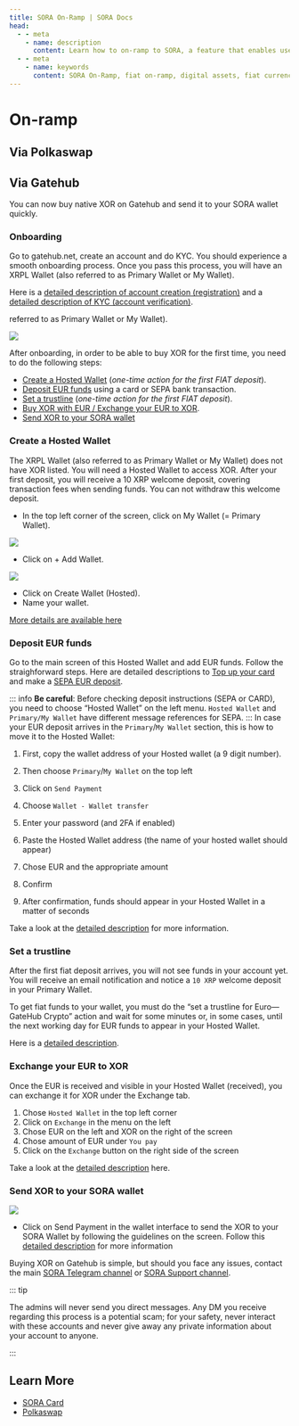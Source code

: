 ```yaml
---
title: SORA On-Ramp | SORA Docs
head:
  - - meta
    - name: description
      content: Learn how to on-ramp to SORA, a feature that enables users to easily convert fiat currencies into digital assets within the SORA ecosystem. Discover the supported fiat on-ramp options, the conversion process, and the benefits of using the SORA On-Ramp for seamless entry into the world of digital assets.
  - - meta
    - name: keywords
      content: SORA On-Ramp, fiat on-ramp, digital assets, fiat currency conversion, conversion process, seamless entry
---
```


# On-ramp

## Via Polkaswap

<!-- @include: /snippets/on-ramp-polkaswap.md -->

## Via Gatehub

You can now buy native XOR on Gatehub and send it to your SORA wallet quickly.

### Onboarding

Go to gatehub.net, create an account and do KYC. You should experience a smooth onboarding process. Once you pass this process, you will have an XRPL Wallet (also referred to as Primary Wallet or My Wallet).

Here is a [detailed description of account creation
(registration)](https://support.gatehub.net/hc/en-us/articles/360021318533-Register-a-GateHub-Account)
and a [detailed description of KYC (account verification)](https://support.gatehub.net/hc/en-us/articles/4580394613906-Video-verification-process-for-an-individual-account).

referred to as Primary Wallet or My Wallet).

![](/.gitbook/assets/on-ramp-wallet-overview.png)

After onboarding, in order to be able to buy XOR for the first time, you need to do the following steps:

- [Create a Hosted Wallet](#create-a-hosted-wallet) (_one-time action for the first FIAT deposit_).
- [Deposit EUR funds](#deposit-eur-funds) using a card or SEPA bank transaction.
- [Set a trustline](#set-a-trustline) (_one-time action for the first FIAT deposit_).
- [Buy XOR with EUR / Exchange your EUR to XOR](#exchange-your-eur-to-xor).
- [Send XOR to your SORA wallet](#send-xor-to-your-sora-wallet)

### Create a Hosted Wallet

The XRPL Wallet (also referred to as Primary Wallet or My Wallet) does not have XOR listed. You will need a Hosted Wallet to access XOR. After your first deposit, you will receive a 10 XRP welcome deposit, covering transaction fees when sending funds. You can not withdraw this welcome deposit.

- In the top left corner of the screen, click on My Wallet (= Primary Wallet).

![](/.gitbook/assets/on-ramp-my-wallet-head.png)

- Click on + Add Wallet.

![](/.gitbook/assets/on-ramp-add-wallet.png)

- Click on Create Wallet (Hosted).
- Name your wallet.

[More details are available
here](https://support.gatehub.net/hc/en-us/articles/360021171254-Create-and-delete-a-wallet)

### Deposit EUR funds

Go to the main screen of this Hosted Wallet and add EUR funds. Follow the straighforward steps.
Here are detailed descriptions to [Top up your
card](https://support.gatehub.net/hc/en-us/articles/13805209603474-Card-top-up-EUR)
and make a [SEPA EUR deposit](https://support.gatehub.net/hc/en-us/articles/13801036058258-EUR-deposit-SEPA).

::: info
**Be careful**: Before checking deposit instructions (SEPA or CARD), you
need to choose “Hosted Wallet” on the left menu. `Hosted Wallet` and
`Primary/My Wallet` have different message references for SEPA.
:::
In case your EUR deposit arrives in the `Primary`/`My Wallet` section,
this is how to move it to the Hosted Wallet:

1.  First, copy the wallet address of your Hosted wallet (a 9 digit
    number).

2.  Then choose `Primary`/`My Wallet` on the top left

3.  Click on `Send Payment`

4.  Choose `Wallet - Wallet transfer`

5.  Enter your password (and 2FA if enabled)

6.  Paste the Hosted Wallet address (the name of your hosted wallet
    should appear)

7.  Chose EUR and the appropriate amount

8.  Confirm

9.  After confirmation, funds should appear in your Hosted Wallet in a matter of seconds

Take a look at the [detailed
description](https://support.gatehub.net/hc/en-us/articles/360021425613-Send-cryptocurrencies-from-your-wallet)
for more information.

### Set a trustline

After the first fiat deposit arrives, you will not see funds in your
account yet. You will receive an email notification and notice a `10
XRP` welcome deposit in your Primary Wallet.

To get fiat funds to your wallet, you must do the “set a trustline for
Euro—GateHub Crypto” action and wait for some minutes or, in some
cases, until the next working day for EUR funds to appear in your
Hosted Wallet.

Here is a [detailed description](https://support.gatehub.net/hc/en-us/articles/360021430013-Set-and-disable-trust-lines).

### Exchange your EUR to XOR

Once the EUR is received and visible in your Hosted Wallet (received), you can exchange it for XOR under the Exchange tab.

1. Chose `Hosted Wallet` in the top left corner
2. Click on `Exchange` in the menu on the left
3. Chose EUR on the left and XOR on the right of the screen
4. Chose amount of EUR under `You pay`
5. Click on the `Exchange` button on the right side of the screen

Take a look at the [detailed
description](https://support.gatehub.net/hc/en-us/articles/360021425773-Exchange) here.

### Send XOR to your SORA wallet

![](/.gitbook/assets/on-ramp-send-xor-sora.png)

- Click on Send Payment in the wallet interface to send the XOR to
  your SORA Wallet by following the guidelines on the screen. Follow
  this [detailed description](https://support.gatehub.net/hc/en-us/articles/360021425613-Send-cryptocurrencies-from-your-wallet) for more information

Buying XOR on Gatehub is simple, but should you face any issues,
contact the main [SORA Telegram channel](https://t.me/sora_xor) or
[SORA Support channel](https://t.me/SORAhappiness).

::: tip

The admins will never send you direct messages. Any DM you receive regarding this process is a potential scam; for your safety, never interact with these accounts and never give away any private information about your account to anyone.

:::

## Learn More

- [SORA Card](/sora-card.md)
- [Polkaswap](/polkaswap.md)
